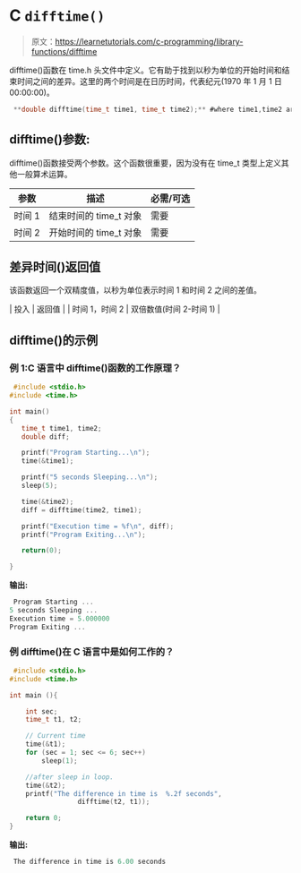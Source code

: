 # C `difftime()`

> 原文：<https://learnetutorials.com/c-programming/library-functions/difftime>

difftime()函数在 time.h 头文件中定义。它有助于找到以秒为单位的开始时间和结束时间之间的差异。这里的两个时间是在日历时间，代表纪元(1970 年 1 月 1 日 00:00:00)。

```c
 **double difftime(time_t time1, time_t time2);** #where time1,time2 are objects 

```

## difftime()参数:

difftime()函数接受两个参数。这个函数很重要，因为没有在 time_t 类型上定义其他一般算术运算。

| 参数 | 描述 | 必需/可选 |
| --- | --- | --- |
| 时间 1 | 结束时间的 time_t 对象 | 需要 |
| 时间 2 | 开始时间的 time_t 对象 | 需要 |

## 差异时间()返回值

该函数返回一个双精度值，以秒为单位表示时间 1 和时间 2 之间的差值。

| 投入 | 返回值 |
| 时间 1，时间 2 | 双倍数值(时间 2-时间 1) |

## difftime()的示例

### 例 1:C 语言中 difftime()函数的工作原理？

```c
 #include <stdio.h>
#include <time.h>

int main()
{
   time_t time1, time2;
   double diff;

   printf("Program Starting...\n");
   time(&time1);

   printf("5 seconds Sleeping...\n");
   sleep(5);

   time(&time2);
   diff = difftime(time2, time1);

   printf("Execution time = %f\n", diff);
   printf("Program Exiting...\n");

   return(0);

} 

```

**输出:**

```c
 Program Starting ...
5 seconds Sleeping ...
Execution time = 5.000000
Program Exiting ... 
```

### 例 difftime()在 C 语言中是如何工作的？

```c
 #include <stdio.h>
#include <time.h>

int main (){

    int sec;
    time_t t1, t2;

    // Current time
    time(&t1); 
    for (sec = 1; sec <= 6; sec++) 
        sleep(1);

    //after sleep in loop.
    time(&t2);
    printf("The difference in time is  %.2f seconds", 
                 difftime(t2, t1));

    return 0;
} 

```

**输出:**

```c
 The difference in time is 6.00 seconds 
```